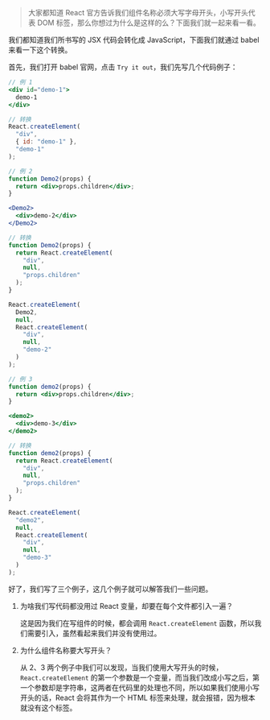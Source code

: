 > 大家都知道 React 官方告诉我们组件名称必须大写字母开头，小写开头代表 DOM 标签，那么你想过为什么是这样的么？下面我们就一起来看一看。

我们都知道我们所书写的 JSX 代码会转化成 JavaScript，下面我们就通过 babel 来看一下这个转换。

首先，我们打开 babel 官网，点击 `Try it out`，我们先写几个代码例子：

```jsx
// 例 1
<div id="demo-1">
  demo-1
</div>

// 转换
React.createElement(
  "div",
  { id: "demo-1" },
  "demo-1"
);

// 例 2
function Demo2(props) {
  return <div>props.children</div>;
}

<Demo2>
  <div>demo-2</div>
</Demo2>

// 转换
function Demo2(props) {
  return React.createElement(
    "div",
    null,
    "props.children"
  );
}

React.createElement(
  Demo2,
  null,
  React.createElement(
    "div",
    null,
    "demo-2"
  )
);

// 例 3
function demo2(props) {
  return <div>props.children</div>;
}

<demo2>
  <div>demo-3</div>
</demo2>

// 转换
function demo2(props) {
  return React.createElement(
    "div",
    null,
    "props.children"
  );
}

React.createElement(
  "demo2",
  null,
  React.createElement(
    "div",
    null,
    "demo-3"
  )
);
```

好了，我们写了三个例子，这几个例子就可以解答我们一些问题。

1. 为啥我们写代码都没用过 React 变量，却要在每个文件都引入一遍？

    这是因为我们在写组件的时候，都会调用 `React.createElement` 函数，所以我们需要引入，虽然看起来我们并没有使用过。

2. 为什么组件名称要大写开头？

    从 2、3 两个例子中我们可以发现，当我们使用大写开头的时候，`React.createElement` 的第一个参数是一个变量，而当我们改成小写之后，第一个参数却是字符串，这两者在代码里的处理也不同，所以如果我们使用小写开头的话，React 会将其作为一个 HTML 标签来处理，就会报错，因为根本就没有这个标签。
